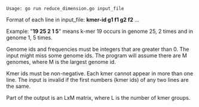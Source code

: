 
	Usage: go run reduce_dimension.go input_file

Format of each line in input_file: **kmer-id g1 f1 g2 f2** ...

Example: "**19 25 2 1 5**" means k-mer 19 occurs in genome 25, 2 times and in genome 1, 5 times.

Genome ids and frequencies must be integers that are greater than 0.  The input might miss some genome ids.  The program will assume there are M genomes, where M is the largest genome id.

Kmer ids must be non-negative.  Each kmer cannot appear in more than one line.  The input is invalid if the first numbers (kmer ids) of any two lines are the same.

Part of the output is an LxM matrix, where L is the number of kmer groups.





